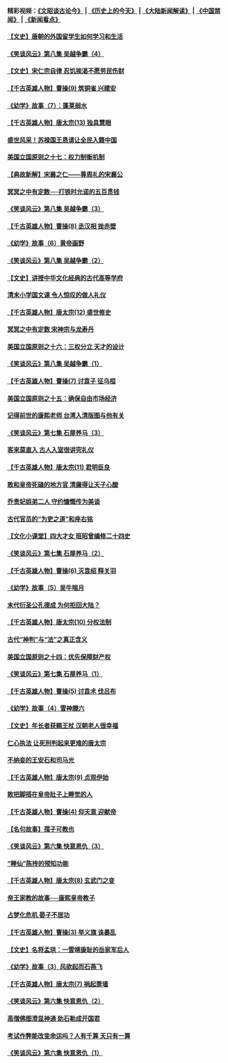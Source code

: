 #### 精彩视频：[《文昭谈古论今》](http://45.32.25.56/wenzhao) | [《历史上的今天》](http://45.32.25.56/today-in-history) | [《大陆新闻解读》](http://45.32.25.56/ntdtv-comedy) | [《中国禁闻》](http://45.32.25.56/ntdtv-news) | [《新闻看点》](http://45.32.25.56/news-insight) 

 #### [【文史】唐朝的外国留学生如何学习和生活](../pages/nsc975/n11010825.md?t=02080930) 

#### [《笑谈风云》第八集 吴越争霸（4）](../pages/nsc975/n11010924.md?t=02080930) 

#### [【文史】宋仁宗自律 忍饥挨渴不愿劳民伤财](../pages/nsc975/n10997349.md?t=02080930) 

#### [【千古英雄人物】曹操(9) 筑铜雀 兴建安](../pages/nsc975/n7662497.md?t=02080930) 

#### [《幼学》故事（7）：蓬莱弱水](../pages/nsc975/n10990547.md?t=02080930) 

#### [【千古英雄人物】唐太宗(13) 独具慧眼](../pages/nsc975/n8034179.md?t=02080930) 

#### [盛世风采！苏禄国王恳请让全民入籍中国](../pages/nsc975/n10992284.md?t=02080930) 

#### [美国立国原则之十七：权力制衡机制](../pages/nsc975/n11002624.md?t=02080930) 

#### [【典故新解】宋襄之仁——尊周礼的宋襄公](../pages/nsc975/n11018653.md?t=02080930) 

#### [冥冥之中有定数──打铁时允诺的五百贯钱](../pages/nsc975/n334213.md?t=02080930) 

#### [《笑谈风云》第八集 吴越争霸（3）](../pages/nsc975/n11010889.md?t=02080930) 

#### [【千古英雄人物】曹操(8) 丞汉相 挫赤壁](../pages/nsc975/n7662490.md?t=02080930) 

#### [《幼学》故事（6）黄帝画野](../pages/nsc975/n10990546.md?t=02080930) 

#### [《笑谈风云》第八集 吴越争霸（2）](../pages/nsc975/n10996834.md?t=02080930) 

#### [【文史】讲授中华文化经典的古代高等学府](../pages/nsc975/n11003895.md?t=02080930) 

#### [清末小学国文课 令人惊叹的做人礼仪](../pages/nsc975/n10980226.md?t=02080930) 

#### [【千古英雄人物】唐太宗(12) 盛世修史](../pages/nsc975/n8034115.md?t=02080930) 

#### [冥冥之中有定数 宋神宗与龙寿丹](../pages/nsc975/n11008770.md?t=02080930) 

#### [美国立国原则之十六：三权分立 天才的设计](../pages/nsc975/n10991293.md?t=02080930) 

#### [《笑谈风云》第八集 吴越争霸（1）](../pages/nsc975/n10987751.md?t=02080930) 

#### [【千古英雄人物】曹操(7) 讨袁子 征乌桓](../pages/nsc975/n7662459.md?t=02080930) 

#### [美国立国原则之十五：确保自由市场经济](../pages/nsc975/n10957715.md?t=02080930) 

#### [记得前世的康熙老师 台湾入清版图与他有关](../pages/nsc975/n11004761.md?t=02080930) 

#### [《笑谈风云》第七集 石屋养马（3）](../pages/nsc975/n10964155.md?t=02080930) 

#### [客来莫直入 古人入室很讲究礼仪](../pages/nsc975/n11002636.md?t=02080930) 

#### [【千古英雄人物】唐太宗(11) 君明臣良](../pages/nsc975/n8030388.md?t=02080930) 

#### [敢和皇帝死磕的地方官 清廉得让天子心酸](../pages/nsc975/n10999336.md?t=02080930) 

#### [乔贵妃姐弟二人 守约慷慨传为美谈](../pages/nsc975/n10842491.md?t=02080930) 

#### [古代官员的“为吏之道”和座右铭](../pages/nsc975/n10989890.md?t=02080930) 

#### [【文化小课堂】四大才女 班昭曾编修二十四史](../pages/nsc975/n10996143.md?t=02080930) 

#### [《笑谈风云》第七集 石屋养马（2）](../pages/nsc975/n10964109.md?t=02080930) 

#### [【千古英雄人物】曹操(6) 灭袁绍 释关羽](../pages/nsc975/n7662436.md?t=02080930) 

#### [《幼学》故事（5）吴牛喘月](../pages/nsc975/n10806013.md?t=02080930) 

#### [末代衍圣公孔德成 为何拒回大陆？](../pages/nsc975/n10992548.md?t=02080930) 

#### [【千古英雄人物】唐太宗(10) 分权法制](../pages/nsc975/n8025970.md?t=02080930) 

#### [古代“神判”与“法”之真正含义](../pages/nsc975/n10982291.md?t=02080930) 

#### [美国立国原则之十四：优先保障财产权](../pages/nsc975/n10954086.md?t=02080930) 

#### [《笑谈风云》第七集 石屋养马（1）](../pages/nsc975/n10964072.md?t=02080930) 

#### [【千古英雄人物】曹操(5) 讨袁术 伐吕布](../pages/nsc975/n7637126.md?t=02080930) 

#### [《幼学》故事（4）雪神滕六](../pages/nsc975/n10806012.md?t=02080930) 

#### [【文史】年长者获赐王杖 汉朝老人很幸福](../pages/nsc975/n10980263.md?t=02080930) 

#### [仁心执法 让死刑判起来更难的唐太宗](../pages/nsc975/n10979954.md?t=02080930) 

#### [不纳妾的王安石和司马光](../pages/nsc975/n2647438.md?t=02080930) 

#### [【千古英雄人物】唐太宗(9) 贞观伊始](../pages/nsc975/n8022938.md?t=02080930) 

#### [敢把脚搭在皇帝肚子上睡觉的人](../pages/nsc975/n10975530.md?t=02080930) 

#### [【千古英雄人物】曹操(4) 仰天意 迎献帝](../pages/nsc975/n7637003.md?t=02080930) 

#### [【名句故事】孺子可教也](../pages/nsc975/n10371944.md?t=02080930) 

#### [《笑谈风云》第六集 快意恩仇（3）](../pages/nsc975/n10953824.md?t=02080930) 

#### [“睡仙”陈抟的预知功能](../pages/nsc975/n10955272.md?t=02080930) 

#### [【千古英雄人物】唐太宗(8) 玄武门之变](../pages/nsc975/n7979461.md?t=02080930) 

#### [帝王家教的故事──康熙皇帝教子](../pages/nsc975/n10764254.md?t=02080930) 

#### [占梦化危机 晏子不居功](../pages/nsc975/n232663.md?t=02080930) 

#### [【千古英雄人物】曹操(3) 举义旗 诛暴乱](../pages/nsc975/n7576061.md?t=02080930) 

#### [【文史】名将孟珙：一雪靖康耻的岳家军后人](../pages/nsc975/n10949269.md?t=02080930) 

#### [《幼学》故事（3）风欲起而石燕飞](../pages/nsc975/n10806010.md?t=02080930) 

#### [【千古英雄人物】唐太宗(7) 祸起萧墙](../pages/nsc975/n7979459.md?t=02080930) 

#### [《笑谈风云》第六集 快意恩仇（2）](../pages/nsc975/n10950714.md?t=02080930) 

#### [高僧佛图澄显神通 助石勒成开国君](../pages/nsc975/n10960107.md?t=02080930) 

#### [考试作弊能改变命运吗？人有千算 天只有一算](../pages/nsc975/n10959716.md?t=02080930) 

#### [《笑谈风云》第六集 快意恩仇（1）](../pages/nsc975/n10938848.md?t=02080930) 

